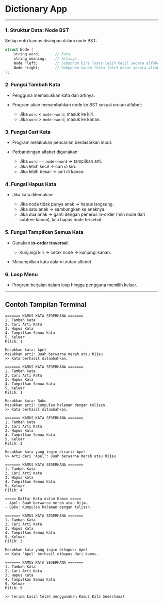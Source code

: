 # **Dictionary App**

---

### 1. **Struktur Data: Node BST**

Setiap entri kamus disimpan dalam node BST:

```cpp
struct Node {
    string word;       // Kata
    string meaning;    // Artinya
    Node *left;        // Subpohon kiri (kata lebih kecil secara alfabet)
    Node *right;       // Subpohon kanan (kata lebih besar secara alfabet)
};
```

### 2. **Fungsi Tambah Kata**

- Pengguna memasukkan kata dan artinya.
- Program akan menambahkan node ke BST sesuai urutan alfabet:

  - Jika `word` < `node->word`, masuk ke kiri.
  - Jika `word` > `node->word`, masuk ke kanan.

### 3. **Fungsi Cari Kata**

- Program melakukan pencarian berdasarkan input.
- Perbandingan alfabet digunakan:

  - Jika `word` == `node->word` → tampilkan arti.
  - Jika lebih kecil → cari di kiri.
  - Jika lebih besar → cari di kanan.

### 4. **Fungsi Hapus Kata**

- Jika kata ditemukan:

  - Jika node tidak punya anak → hapus langsung.
  - Jika satu anak → sambungkan ke anaknya.
  - Jika dua anak → ganti dengan penerus in-order (min node dari subtree kanan), lalu hapus node tersebut.

### 5. **Fungsi Tampilkan Semua Kata**

- Gunakan **in-order traversal**:

  - Kunjungi kiri → cetak node → kunjungi kanan.

- Menampilkan kata dalam urutan alfabet.

### 6. **Loop Menu**

- Program berjalan dalam loop hingga pengguna memilih keluar.

---

## **Contoh Tampilan Terminal**

```
======= KAMUS KATA SEDERHANA =======
1. Tambah Kata
2. Cari Arti Kata
3. Hapus Kata
4. Tampilkan Semua Kata
5. Keluar
Pilih: 1

Masukkan kata: Apel
Masukkan arti: Buah berwarna merah atau hijau
>> Kata berhasil ditambahkan.

======= KAMUS KATA SEDERHANA =======
1. Tambah Kata
2. Cari Arti Kata
3. Hapus Kata
4. Tampilkan Semua Kata
5. Keluar
Pilih: 1

Masukkan kata: Buku
Masukkan arti: Kumpulan halaman dengan tulisan
>> Kata berhasil ditambahkan.

======= KAMUS KATA SEDERHANA =======
1. Tambah Kata
2. Cari Arti Kata
3. Hapus Kata
4. Tampilkan Semua Kata
5. Keluar
Pilih: 2

Masukkan kata yang ingin dicari: Apel
>> Arti dari 'Apel': Buah berwarna merah atau hijau

======= KAMUS KATA SEDERHANA =======
1. Tambah Kata
2. Cari Arti Kata
3. Hapus Kata
4. Tampilkan Semua Kata
5. Keluar
Pilih: 4

===== Daftar Kata dalam Kamus =====
- Apel: Buah berwarna merah atau hijau
- Buku: Kumpulan halaman dengan tulisan

======= KAMUS KATA SEDERHANA =======
1. Tambah Kata
2. Cari Arti Kata
3. Hapus Kata
4. Tampilkan Semua Kata
5. Keluar
Pilih: 3

Masukkan kata yang ingin dihapus: Apel
>> Kata 'Apel' berhasil dihapus dari kamus.

======= KAMUS KATA SEDERHANA =======
1. Tambah Kata
2. Cari Arti Kata
3. Hapus Kata
4. Tampilkan Semua Kata
5. Keluar
Pilih: 5

>> Terima kasih telah menggunakan Kamus Kata Sederhana!
```
